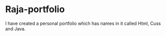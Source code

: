 # Raja-portfolio
I have created a personal portfolio which has names in it called Html, Cuss and Java.
